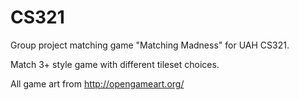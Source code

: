 # CS321
Group project matching game "Matching Madness" for UAH CS321.

Match 3+ style game with different tileset choices.

All game art from http://opengameart.org/
